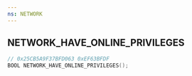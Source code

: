 ```yaml
---
ns: NETWORK
---
```

## NETWORK_HAVE_ONLINE_PRIVILEGES

```c
// 0x25CB5A9F37BFD063 0xEF63BFDF
BOOL NETWORK_HAVE_ONLINE_PRIVILEGES();
```

